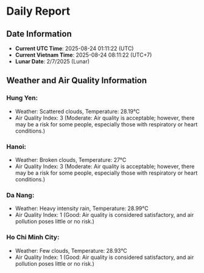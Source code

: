 # Daily Report
## Date Information
- **Current UTC Time**: 2025-08-24 01:11:22 (UTC)
- **Current Vietnam Time**: 2025-08-24 08:11:22 (UTC+7)
- **Lunar Date**: 2/7/2025 (Lunar)

## Weather and Air Quality Information

### Hung Yen:
- Weather: Scattered clouds, Temperature: 28.19°C
- Air Quality Index: 3 (Moderate: Air quality is acceptable; however, there may be a risk for some people, especially those with respiratory or heart conditions.)

### Hanoi:
- Weather: Broken clouds, Temperature: 27°C
- Air Quality Index: 3 (Moderate: Air quality is acceptable; however, there may be a risk for some people, especially those with respiratory or heart conditions.)

### Da Nang:
- Weather: Heavy intensity rain, Temperature: 28.99°C
- Air Quality Index: 1 (Good: Air quality is considered satisfactory, and air pollution poses little or no risk.)

### Ho Chi Minh City:
- Weather: Few clouds, Temperature: 28.93°C
- Air Quality Index: 1 (Good: Air quality is considered satisfactory, and air pollution poses little or no risk.)

